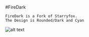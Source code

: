 #FireDark
```
FireDark is a Fork of Starryfox.
The Design is Rounded/Dark and Cyan 
```
![alt text](https://)
